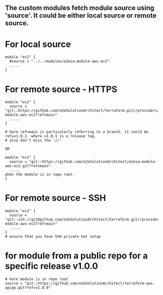 
## The  custom modules fetch module source using 'source'. It could be either local source or remote source. 

# For local source 
```
module "ec2" {
  #source = "../../modules/e2esa-module-aws-ec2"
  .....
}
```

# For remote source  - HTTPS

```
module "ec2" {
  source = "git::https://github.com/e2eSolutionArchitect/terraform.git//providers/aws/modules/e2esa-module-aws-ec2?ref=main"
  .....
}

# here ref=main is particularly referring to a branch. it could be ref=v1.0.1. where v1.0.1 is a release tag.
# also don't miss the '//'

OR

module "ec2" {
  source = "git::https://github.com/e2eSolutionArchitect/e2esa-module-aws-ec2.git?ref=main"
  .....
when the module is in repo root.
}
```

# For remote source  - SSH

```
module "ec2" {
  source = "git::ssh://git@github.com/e2eSolutionArchitect/terraform.git//providers/aws/modules/e2esa-module-aws-ec2?ref=main"
  .....
}
# ensure that you have SSH private ket setup
```

# for module from a public repo for a specific release v1.0.0
```
# here module is in repo root
source = "git::https://github.com/e2eSolutionArchitect/terraform-aws-apigw.git?ref=v1.0.0"
```
